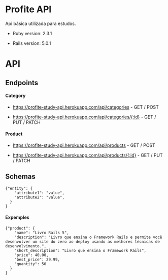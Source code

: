 # Profite API

Api básica utilizada para estudos.

* Ruby version: 2.3.1

* Rails version: 5.0.1


# API

## Endpoints

#### Category

* https://profite-study-api.herokuapp.com/api/categories - GET / POST

* https://profite-study-api.herokuapp.com/api/categories/{:id} - GET / PUT / PATCH


#### Product

* https://profite-study-api.herokuapp.com/api/products - GET / POST

* https://profite-study-api.herokuapp.com/api/products/{:id} - GET / PUT / PATCH


## Schemas
```
{"entity": {
    "attribute1": "value",
    "attribute2": "value",
  }
}
```
#### Expemples
```
{"product": {
    "name": "Livro Rails 5",
    "description": "Livro que ensina o Framework Rails e permite você desenvolver um site do zero ao deploy usando as melhores técnicas de desenvolvimento.",
    "short_description": "Livro que ensina o Framework Rails",
    "price": 40.00,
    "best_price": 29.99,
    "quantity": 50
  }
}
```
